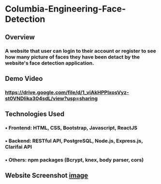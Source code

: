 # Columbia-Engineering-Face-Detection

## Overview ##
### A website that user can login to their account or register to see how many picture of faces they have been detact by the website's face detection application.


## Demo Video ##
### https://drive.google.com/file/d/1_viAkHPPlxosVyz-st0VNDlika304sdL/view?usp=sharing


## Technologies Used ##
### • Frontend: HTML, CSS, Bootstrap, Javascript, ReactJS
### • Backend: RESTful API, PostgreSQL, Node.js, Express.js, Clarifai API
### • Others: npm packages (Bcrypt, knex, body parser, cors)

## Website Screenshot [image](https://user-images.githubusercontent.com/46899307/129155446-9e93a923-b096-4e07-ac2e-e2b43bce56ab.png)
